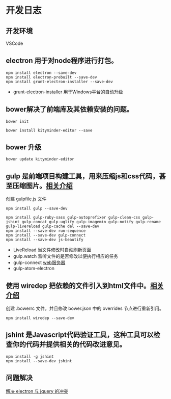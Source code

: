 # 开发日志

## 开发环境
VSCode


## electron 用于对node程序进行打包。
```
npm install electron --save-dev
npm install electron-prebuilt --save-dev
npm install grunt-electron-installer --save-dev
```
- grunt-electron-installer 用于Windows平台的自动升级


## bower解决了前端库及其依赖安装的问题。
``` bower
bower init

bower install kityminder-editor --save
```

## bower 升级
``` bower
bower update kityminder-editor
```


## gulp 是前端项目构建工具，用来压缩js和css代码，甚至压缩图片。[相关介绍](http://markpop.github.io/2014/09/17/Gulp入门教程)
创建 gulpfile.js 文件
```
npm install gulp --save-dev

npm install gulp-ruby-sass gulp-autoprefixer gulp-clean-css gulp-jshint gulp-concat gulp-uglify gulp-imagemin gulp-notify gulp-rename gulp-livereload gulp-cache del --save-dev
npm install --save-dev run-sequence
npm install --save-dev gulp-connect
npm install --save-dev js-beautify
```
- LiveReload 当文件修改时自动刷新页面
- gulp.watch 监听文件的是否修改以便执行相应的任务
- gulp-connect [web服务器](https://github.com/AveVlad/gulp-connect/)
- gulp-atom-electron 


## 使用 wiredep 把依赖的文件引入到html文件中。[相关介绍](http://www.tuicool.com/articles/2qQbMnN)
创建 .bowerrc 文件，并且修改 bower.json 中的 overrides 节点进行重新引用。
```
npm install wiredep --save-dev
```


## jshint 是Javascript代码验证工具，这种工具可以检查你的代码并提供相关的代码改进意见。
``` 
npm install -g jshint
npm install --save-dev jshint
``` 



## 问题解决
[解决 electron 与 jquery 的冲突](http://stackoverflow.com/questions/30271011/electron-jquery-errors)

